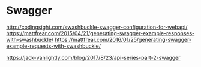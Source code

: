 # Swagger





http://codingsight.com/swashbuckle-swagger-configuration-for-webapi/
https://mattfrear.com/2015/04/21/generating-swagger-example-responses-with-swashbuckle/
https://mattfrear.com/2016/01/25/generating-swagger-example-requests-with-swashbuckle/


https://jack-vanlightly.com/blog/2017/8/23/api-series-part-2-swagger
